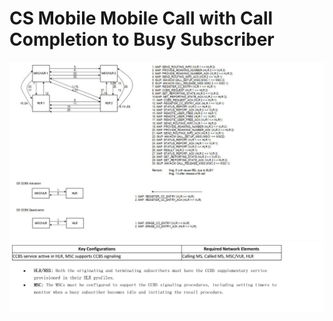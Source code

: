 # CS Mobile Mobile Call with Call Completion to Busy Subscriber

![CS Mobile Mobile Call with Call Completion to Busy Subscriber](images/CS%20Mobile%20Mobile%20Call%20with%20Call%20Completion%20to%20Busy%20Subscriber.png)
![CS Mobile Mobile Call with Call Completion to Busy Subscriber](images/CS%20Mobile%20Mobile%20Call%20with%20Call%20Completion%20to%20Busy%20Subscriber%202.png)